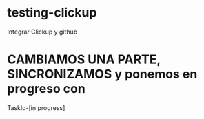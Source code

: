 # testing-clickup
Integrar Clickup y github


# CAMBIAMOS UNA PARTE, SINCRONIZAMOS y ponemos en progreso con
TaskId-[in progress]
